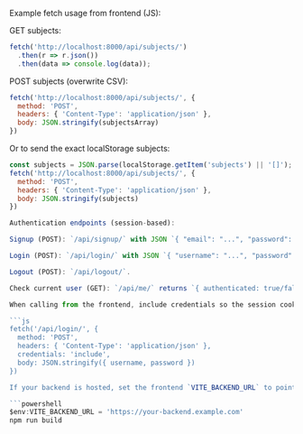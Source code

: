 Example fetch usage from frontend (JS):

GET subjects:

```js
fetch('http://localhost:8000/api/subjects/')
  .then(r => r.json())
  .then(data => console.log(data));
```

POST subjects (overwrite CSV):

```js
fetch('http://localhost:8000/api/subjects/', {
  method: 'POST',
  headers: { 'Content-Type': 'application/json' },
  body: JSON.stringify(subjectsArray)
})
```

Or to send the exact localStorage subjects:

```js
const subjects = JSON.parse(localStorage.getItem('subjects') || '[]');
fetch('http://localhost:8000/api/subjects/', {
  method: 'POST',
  headers: { 'Content-Type': 'application/json' },
  body: JSON.stringify(subjects)
})

Authentication endpoints (session-based):

Signup (POST): `/api/signup/` with JSON `{ "email": "...", "password": "...", "username": "optional" }`.

Login (POST): `/api/login/` with JSON `{ "username": "...", "password": "..." }`.

Logout (POST): `/api/logout/`.

Check current user (GET): `/api/me/` returns `{ authenticated: true/false, username?, email? }`.

When calling from the frontend, include credentials so the session cookie is sent:

```js
fetch('/api/login/', {
  method: 'POST',
  headers: { 'Content-Type': 'application/json' },
  credentials: 'include',
  body: JSON.stringify({ username, password })
})

If your backend is hosted, set the frontend `VITE_BACKEND_URL` to point to the hosted URL (or set `VITE_BACKEND_URL` env var during build):

```powershell
$env:VITE_BACKEND_URL = 'https://your-backend.example.com'
npm run build
```
```
```
